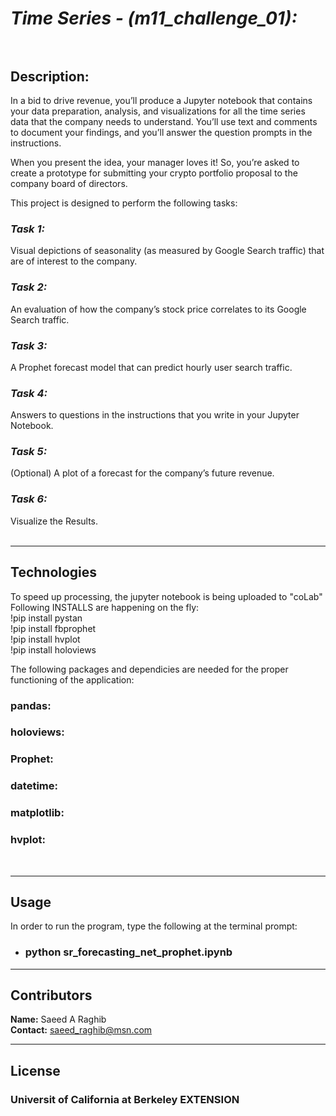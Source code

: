 # *Time Series - (m11_challenge_01):*<br><br>

## **Description:**<br>
In a bid to drive revenue, you’ll produce a Jupyter notebook that contains your data preparation, analysis, and visualizations for all the time series data that the company needs to understand. You’ll use text and comments to document your findings, and you’ll answer the question prompts in the instructions.

When you present the idea, your manager loves it! So, you’re asked to create a prototype for submitting your crypto portfolio proposal to the company board of directors.

This project is designed to perform the following tasks:
<br>

### ***Task 1:***<br>
Visual depictions of seasonality (as measured by Google Search traffic) that are of interest to the company.
<br>
### ***Task 2:***<br>
An evaluation of how the company’s stock price correlates to its Google Search traffic.
<br>
### ***Task 3:***<br>
A Prophet forecast model that can predict hourly user search traffic.
<br>
### ***Task 4:***<br>
Answers to questions in the instructions that you write in your Jupyter Notebook.
<br>
### ***Task 5:***<br>
(Optional) A plot of a forecast for the company’s future revenue.
<br>
### ***Task 6:***<br>
Visualize the Results.
<br>
<br>

---

## Technologies

To speed up processing, the jupyter notebook is being uploaded to "coLab"<br>
Following INSTALLS are happening on the fly:<br>
!pip install pystan<br>
!pip install fbprophet<br>
!pip install hvplot<br>
!pip install holoviews<br>

The following packages and dependicies are needed for the proper functioning of the application:

### **pandas**:<br>
### **holoviews**:<br>
### **Prophet**:<br>
### **datetime**:<br>
### **matplotlib**:<br>
### **hvplot:**<br>
<br>

---

## Usage

In order to run the program, type the following at the terminal prompt:
* ### python sr_forecasting_net_prophet.ipynb

---

## Contributors

**Name:** Saeed A Raghib<br>
**Contact:** saeed_raghib@msn.com

---

## License

### Universit of California at Berkeley EXTENSION
